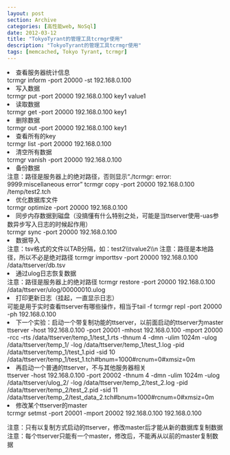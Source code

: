 ```yaml
---
layout: post
section: Archive
categories: [高性能web, NoSql]
date: 2012-03-12
title: "TokyoTyrant的管理工具tcrmgr使用"
description: "TokyoTyrant的管理工具tcrmgr使用"
tags: [memcached, Tokyo Tyrant, tcrmgr]
---
```


<li>查看服务器统计信息</li>
    tcrmgr inform -port 20000 -st 192.168.0.100

<li>写入数据</li>
    tcrmgr put -port 20000 192.168.0.100 key1 value1  

<li>读取数据</li>
    tcrmgr get -port 20000 192.168.0.100 key1  

<li>删除数据</li>
    tcrmgr out -port 20000 192.168.0.100 key1  

<li>查看所有的key</li>
    tcrmgr list -port 20000 192.168.0.100  

<li>清空所有数据</li>
    tcrmgr vanish -port 20000  192.168.0.100

<li>备份数据</li>
注意：路径是服务器上的绝对路径，否则显示“./tcrmgr: error: 9999:miscellaneous error” 
    tcrmgr copy -port 20000 192.168.0.100 /temp/test2.tch

<li>优化数据库文件</li>
    tcrmgr optimize -port 20000 192.168.0.100

<li>同步内存数据到磁盘（没搞懂有什么特别之处，可能是当ttserver使用-uas参数异步写入日志的时候起作用）</li>
    tcrmgr sync -port 20000 192.168.0.100 

<li>数据导入</li>
注意：tsv格式的文件以TAB分隔，如：test2\\tvalue2\\n  
注意：路径是本地路径，所以不必是绝对路径  
    tcrmgr importtsv -port 20000 192.168.0.100 /data/ttserver/db.tsv 

<li>通过ulog日志恢复数据</li>
	注意：路径是服务器上的绝对路径  
    tcrmgr restore -port 20000 192.168.0.100 /data/ttserver/ulog/00000010.ulog 

<li>打印更新日志（挂起，一直显示日志）</li>
可能是用于实时查看ttserver有哪些操作，相当于tail -f    
    tcrmgr repl -port 20000 -ph 192.168.0.100 

<li>下一个实验：启动一个带复制功能的ttserver，以前面启动的ttserver为master</li>
    ttserver -host 192.168.0.100 -port 20001 -mhost 192.168.0.100 -mport 20000 -rcc -rts /data/ttserver/temp_1/test_1.rts -thnum 4 -dmn -ulim 1024m  -ulog /data/ttserver/temp_1/ -log /data/ttserver/temp_1/test_1.log -pid /data/ttserver/temp_1/test_1.pid -sid 10 /data/ttserver/temp_1/test_1.tch#bnum=1000#rcnum=0#xmsiz=0m 

<li>再启动一个普通的ttserver，不与其他服务器相关</li>
    ttserver -host 192.168.0.100 -port 20002 -thnum 4 -dmn -ulim 1024m -ulog /data/ttserver/ulog_2/ -log /data/ttserver/temp_2/test_2.log -pid /data/ttserver/temp_2/test_2.pid -sid 11 /data/ttserver/temp_2/test_data_2.tch#bnum=1000#rcnum=0#xmsiz=0m 

<li>修改某个ttserver的master</li>
    tcrmgr setmst -port 20001 -mport 20002 192.168.0.100 192.168.0.100  
	  
注意：只有以复制方式启动的ttserver，修改master后才能从新的数据库复制数据  
注意：每个ttserver只能有一个master，修改后，不能再从以前的master复制数据
